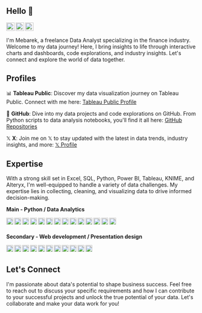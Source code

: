 ## Hello :wave:

<a href="https://twitter.com/MecheterMebarek/">
  <img align="left" alt="Twitter" width="22px" src="https://cdn.jsdelivr.net/npm/simple-icons@v3/icons/twitter.svg" />
</a>
<a href="www.linkedin.com/in/mohammed-mebarek-mecheter/">
  <img align="left" alt="Linkedin" width="22px" src="https://cdn.jsdelivr.net/npm/simple-icons@v3/icons/linkedin.svg" />
</a>
<a href="https://www.instagram.com/heydata/">
  <img align="left" alt="Instagram" width="22px" src="https://cdn.jsdelivr.net/npm/simple-icons@3.13.0/icons/instagram.svg" />
</a>

#### &nbsp;

I'm Mebarek, a freelance Data Analyst specializing in the finance industry. Welcome to my data journey! Here, I bring insights to life through interactive charts and dashboards, code explorations, and industry insights. Let's connect and explore the world of data together.

## Profiles

📊 **Tableau Public**: Discover my data visualization journey on Tableau Public. Connect with me here: [Tableau Public Profile](https://public.tableau.com/app/profile/mohammed.mebarek.mecheter)

🚀 **GitHub**: Dive into my data projects and code explorations on GitHub. From Python scripts to data analysis notebooks, you'll find it all here: [GitHub Repositories](https://github.com/Mohammed-Mebarek-Mecheter?tab=repositories)

𝕏 **X**: Join me on 𝕏 to stay updated with the latest in data trends, industry insights, and more: [𝕏 Profile](https://twitter.com/MecheterMebarek)

## Expertise

With a strong skill set in Excel, SQL, Python, Power BI, Tableau, KNIME, and Alteryx, I'm well-equipped to handle a variety of data challenges. My expertise lies in collecting, cleaning, and visualizing data to drive informed decision-making.

**Main - Python / Data Analytics**

<a href="https://www.python.org/">
  <img align="left" alt="Python" width="18px" src="https://cdn.jsdelivr.net/npm/simple-icons@v3/icons/python.svg" />
</a>
<a href="https://www.microsoft.com/en-us/microsoft-365/excel/">
  <img align="left" alt="Excel" width="18px" src="https://upload.wikimedia.org/wikipedia/commons/3/34/Microsoft_Office_Excel_%282019%E2%80%93present%29.svg" />
</a>
<a href="https://www.postgresql.org/">
  <img align="left" alt="Postgresql" width="18px" src="https://cdn.jsdelivr.net/npm/simple-icons@3.13.0/icons/postgresql.svg" />
</a>
<a href="https://www.mysql.com/">
  <img align="left" alt="MySql" width="18px" src="https://cdn.jsdelivr.net/npm/simple-icons@3.13.0/icons/mysql.svg" />
</a>
<a href="https://www.streamlit.io/">
  <img align="left" alt="Streamlit" width="18px" src="https://cdn.jsdelivr.net/npm/simple-icons@v4/icons/streamlit.svg" />
</a>
<a href="https://jupyter.org/">
  <img align="left" alt="Jupyter" width="18px" src="https://cdn.jsdelivr.net/npm/simple-icons@v3/icons/jupyter.svg" />
</a>
<a href="https://pandas.pydata.org/">
  <img align="left" alt="Pandas" width="18px" src="https://cdn.jsdelivr.net/npm/simple-icons@v3/icons/pandas.svg" />
</a>
<a href="https://spark.apache.org/">
  <img align="left" alt="Spark" width="18px" src="https://cdn.jsdelivr.net/npm/simple-icons@v3/icons/apachespark.svg" />
</a>
<a href="https://www.tableau.com/">
  <img align="left" alt="Tableau" width="18px" src="https://cdn.jsdelivr.net/npm/simple-icons@3.13.0/icons/tableau.svg" />
</a>
<a href="https://powerbi.microsoft.com/">
  <img align="left" alt="Powerbi" width="18px" src="https://cdn.jsdelivr.net/npm/simple-icons@3.13.0/icons/powerbi.svg" />
</a>
<a href="https://www.alteryx.com/">
  <img align="left" alt="Alteryx" width="18px" src="https://upload.wikimedia.org/wikipedia/commons/e/ec/Alteryx_logo.svg" />
</a>
<a href="https://www.knime.com/">
  <img align="left" alt="Knime" width="18px" src="https://www.knime.com/themes/custom/bootstrap_knime/logo.svg" />
</a>
<a href="https://www.jetbrains.com/dataspell/">
  <img align="left" alt="DataSpell" width="18px" src="https://camo.githubusercontent.com/79d02eeaefd230081837972678626c20c506011249f244081dcee9b7d9958bca/68747470733a2f2f7365656b6c6f676f2e636f6d2f696d616765732f442f646174617370656c6c2d6c6f676f2d303634333542394346332d7365656b6c6f676f2e636f6d2e706e67" />
</a>
<a href="https://www.jetbrains.com/pycharm/">
  <img align="left" alt="PyCharm" width="18px" src="https://cdn.jsdelivr.net/npm/simple-icons@v3/icons/pycharm.svg" />
</a>

#### &nbsp;

**Secondary - Web development / Presentation design**

<img align="left" alt="HTML" width="18px" src="https://cdn.jsdelivr.net/npm/simple-icons@v3/icons/html5.svg" />
<img align="left" alt="CSS" width="18px" src="https://cdn.jsdelivr.net/npm/simple-icons@v3/icons/css3.svg" />
<img align="left" alt="Javascript" width="18px" src="https://cdn.jsdelivr.net/npm/simple-icons@v3/icons/javascript.svg" />
<a href="https://reactjs.org/">
  <img align="left" alt="React" width="18px" src="https://cdn.jsdelivr.net/npm/simple-icons@v3/icons/react.svg" />
</a>
<a href="https://www.djangoproject.com/">
  <img align="left" alt="Django" width="18px" src="https://cdn.jsdelivr.net/npm/simple-icons@3.13.0/icons/django.svg" />
</a>
</a>
<a href="https://flask.palletsprojects.com/">
  <img align="left" alt="Flask" width="18px" src="https://cdn.jsdelivr.net/npm/simple-icons@3.13.0/icons/flask.svg" />
</a>
<a href="https://gohugo.io/">
  <img align="left" alt="Hugo" width="18px" src="https://cdn.jsdelivr.net/npm/simple-icons@v3/icons/hugo.svg" />
<a href="https://code.visualstudio.com/">
  <img align="left" alt="VSCode" width="18px" src="https://cdn.jsdelivr.net/npm/simple-icons@v3/icons/visualstudiocode.svg" />
</a>
<a href="https://www.jetbrains.com/webstorm/">
  <img align="left" alt="WebStorm" width="18px" src="https://cdn.jsdelivr.net/npm/simple-icons@3.13.0/icons/webstorm.svg" />
</a>
<a href="https://www.adobe.com/products/xd.html">
  <img align="left" alt="XD" width="18px" src="https://cdn.jsdelivr.net/npm/simple-icons@v3/icons/adobexd.svg" />
</a>
<img align="left" alt="Powerpoint" width="18px" src="https://cdn.jsdelivr.net/npm/simple-icons@v3/icons/microsoftpowerpoint.svg" />

#### &nbsp;

## Let's Connect

I'm passionate about data's potential to shape business success. Feel free to reach out to discuss your specific requirements and how I can contribute to your successful projects and unlock the true potential of your data. Let's collaborate and make your data work for you!
